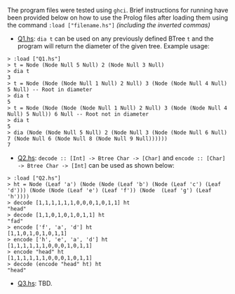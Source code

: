 The program files were tested using `ghci`. Brief instructions for running have been provided below on how to use the Prolog files after loading them using the command `:load ["filename.hs"]` <i>(including the inverted commas)</i>

+ [Q1.hs](./Q1.hs): `dia t` can be used on any previously defined BTree `t` and the program will return the diameter of the given tree. Example usage:
```ghci
> :load ["Q1.hs"]
> t = Node (Node Null 5 Null) 2 (Node Null 3 Null)
> dia t
3
> t = Node (Node (Node Null 1 Null) 2 Null) 3 (Node (Node Null 4 Null) 5 Null) -- Root in diameter
> dia t
5
> t = Node (Node (Node (Node Null 1 Null) 2 Null) 3 (Node (Node Null 4 Null) 5 Null)) 6 Null -- Root not in diameter
> dia t
5
> dia (Node (Node Null 5 Null) 2 (Node Null 3 (Node (Node Null 6 Null) 7 (Node Null 6 (Node Null 8 (Node Null 9 Null))))))
7
```
+ [Q2.hs](./Q2.hs): `decode :: [Int] -> Btree Char -> [Char]` and `encode :: [Char] -> Btree Char -> [Int]` can be used as shown below:
```ghci
> :load ["Q2.hs"]
> ht = Node (Leaf 'a') (Node (Node (Leaf 'b') (Node (Leaf 'c') (Leaf 'd'))) (Node (Node (Leaf 'e') (Leaf 'f')) (Node  (Leaf 'g') (Leaf 'h'))))
> decode [1,1,1,1,1,1,0,0,0,1,0,1,1] ht
"head"
> decode [1,1,0,1,0,1,0,1,1] ht
"fad"
> encode ['f', 'a', 'd'] ht
[1,1,0,1,0,1,0,1,1]
> encode ['h', 'e', 'a', 'd'] ht
[1,1,1,1,1,1,0,0,0,1,0,1,1]
> encode "head" ht
[1,1,1,1,1,1,0,0,0,1,0,1,1]
> decode (encode "head" ht) ht
"head"
```
+ [Q3.hs](./Q3.hs): TBD.
